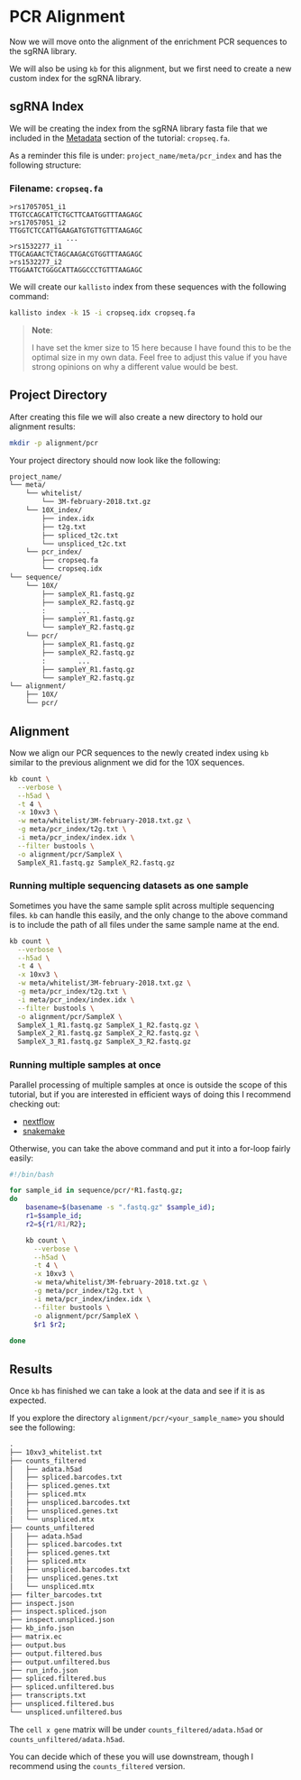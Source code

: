 # PCR Alignment

Now we will move onto the alignment of the enrichment PCR sequences to
the sgRNA library.

We will also be using `kb` for this alignment, but we first need to create
a new custom index for the sgRNA library.

## sgRNA Index

We will be creating the index from the sgRNA library fasta file that we
included in the [Metadata](./metadata.md) section of the tutorial: `cropseq.fa`.

As a reminder this file is under: `project_name/meta/pcr_index` and
has the following structure:

### Filename: `cropseq.fa`

``` fasta
>rs17057051_i1
TTGTCCAGCATTCTGCTTCAATGGTTTAAGAGC
>rs17057051_i2
TTGGTCTCCATTGAAGATGTGTTGTTTAAGAGC
              ...
>rs1532277_i1
TTGCAGAACTCTAGCAAGACGTGGTTTAAGAGC
>rs1532277_i2
TTGGAATCTGGGCATTAGGCCCTGTTTAAGAGC
```

We will create our `kallisto` index from these sequences with the following command:

``` bash
kallisto index -k 15 -i cropseq.idx cropseq.fa
```

> **Note**:
>
> I have set the kmer size to 15 here because I have found this to be
> the optimal size in my own data. Feel free to adjust this value if
> you have strong opinions on why a different value would be best.

## Project Directory

After creating this file we will also create a new directory to hold our
alignment results:

``` bash
mkdir -p alignment/pcr
```

Your project directory should now look like the following:

``` txt
project_name/
└── meta/
    └── whitelist/
        └── 3M-february-2018.txt.gz
    └── 10X_index/
        ├── index.idx 
        ├── t2g.txt
        ├── spliced_t2c.txt
        └── unspliced_t2c.txt
    └── pcr_index/
        ├── cropseq.fa
        └── cropseq.idx
└── sequence/
    └── 10X/
        ├── sampleX_R1.fastq.gz
        ├── sampleX_R2.fastq.gz
        :        ...
        ├── sampleY_R1.fastq.gz
        └── sampleY_R2.fastq.gz
    └── pcr/
        ├── sampleX_R1.fastq.gz
        ├── sampleX_R2.fastq.gz
        :        ...
        ├── sampleY_R1.fastq.gz
        └── sampleY_R2.fastq.gz
└── alignment/
    ├── 10X/
    └── pcr/

```

## Alignment

Now we align our PCR sequences to the newly created index using `kb` similar to
the previous alignment we did for the 10X sequences.

``` bash
kb count \
  --verbose \
  --h5ad \
  -t 4 \
  -x 10xv3 \
  -w meta/whitelist/3M-february-2018.txt.gz \
  -g meta/pcr_index/t2g.txt \
  -i meta/pcr_index/index.idx \
  --filter bustools \
  -o alignment/pcr/SampleX \
  SampleX_R1.fastq.gz SampleX_R2.fastq.gz
```

### Running multiple sequencing datasets as one sample

Sometimes you have the same sample split across multiple sequencing files.
`kb` can handle this easily, and the only change to the above command is
to include the path of all files under the same sample name at the end.

``` bash
kb count \
  --verbose \
  --h5ad \
  -t 4 \
  -x 10xv3 \
  -w meta/whitelist/3M-february-2018.txt.gz \
  -g meta/pcr_index/t2g.txt \
  -i meta/pcr_index/index.idx \
  --filter bustools \
  -o alignment/pcr/SampleX \
  SampleX_1_R1.fastq.gz SampleX_1_R2.fastq.gz \
  SampleX_2_R1.fastq.gz SampleX_2_R2.fastq.gz \
  SampleX_3_R1.fastq.gz SampleX_3_R2.fastq.gz
```

### Running multiple samples at once

Parallel processing of multiple samples at once is outside the scope of this
tutorial, but if you are interested in efficient ways of doing this I
recommend checking out:

- [nextflow](https://www.nextflow.io/)
- [snakemake](https://snakemake.readthedocs.io/en/stable/)

Otherwise, you can take the above command and put it into a for-loop fairly easily:

``` bash
#!/bin/bash

for sample_id in sequence/pcr/*R1.fastq.gz;
do
    basename=$(basename -s ".fastq.gz" $sample_id);
    r1=$sample_id;
    r2=${r1/R1/R2};

    kb count \
      --verbose \
      --h5ad \
      -t 4 \
      -x 10xv3 \
      -w meta/whitelist/3M-february-2018.txt.gz \
      -g meta/pcr_index/t2g.txt \
      -i meta/pcr_index/index.idx \
      --filter bustools \
      -o alignment/pcr/SampleX \
      $r1 $r2;
    
done
```

## Results

Once `kb` has finished we can take a look at the data and see
if it is as expected.

If you explore the directory `alignment/pcr/<your_sample_name>` you should see
the following:

``` txt
.
├── 10xv3_whitelist.txt
├── counts_filtered
│   ├── adata.h5ad
│   ├── spliced.barcodes.txt
│   ├── spliced.genes.txt
│   ├── spliced.mtx
│   ├── unspliced.barcodes.txt
│   ├── unspliced.genes.txt
│   └── unspliced.mtx
├── counts_unfiltered
│   ├── adata.h5ad
│   ├── spliced.barcodes.txt
│   ├── spliced.genes.txt
│   ├── spliced.mtx
│   ├── unspliced.barcodes.txt
│   ├── unspliced.genes.txt
│   └── unspliced.mtx
├── filter_barcodes.txt
├── inspect.json
├── inspect.spliced.json
├── inspect.unspliced.json
├── kb_info.json
├── matrix.ec
├── output.bus
├── output.filtered.bus
├── output.unfiltered.bus
├── run_info.json
├── spliced.filtered.bus
├── spliced.unfiltered.bus
├── transcripts.txt
├── unspliced.filtered.bus
└── unspliced.unfiltered.bus
```

The `cell x gene` matrix will be under `counts_filtered/adata.h5ad` or `counts_unfiltered/adata.h5ad`.

You can decide which of these you will use downstream, though I
recommend using the `counts_filtered` version.
